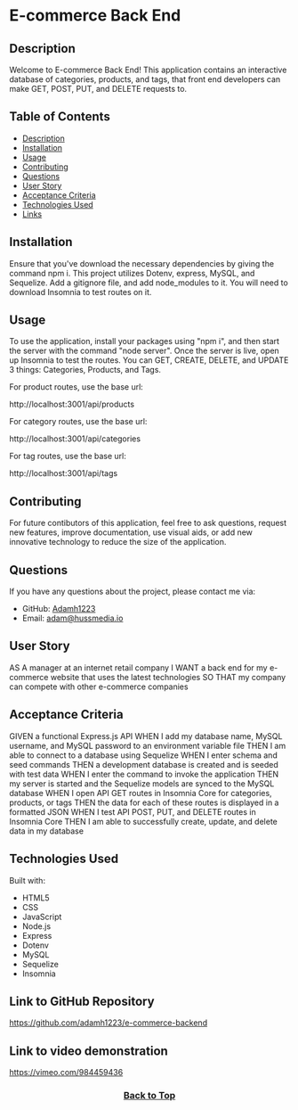 # E-commerce Back End

## Description

Welcome to E-commerce Back End! This application contains an interactive database of categories, products, and tags, that front end developers can make GET, POST, PUT, and DELETE requests to.

## Table of Contents

- [Description](#description)
- [Installation](#installation)
- [Usage](#usage)
- [Contributing](#contributing)
- [Questions](#questions)
- [User Story](#user-story)
- [Acceptance Criteria](#acceptance-criteria)
- [Technologies Used](#technologies-used)
- [Links](#link-to-github-repository)

## Installation

Ensure that you've download the necessary dependencies by giving the command npm i. This project utilizes Dotenv, express, MySQL, and Sequelize. Add a gitignore file, and add node_modules to it. You will need to download Insomnia to test routes on it.

## Usage

To use the application, install your packages using "npm i", and then start the server with the command "node server". Once the server is live, open up Insomnia to test the routes. You can GET, CREATE, DELETE, and UPDATE 3 things: Categories, Products, and Tags.

For product routes, use the base url:

http://localhost:3001/api/products

For category routes, use the base url:

http://localhost:3001/api/categories

For tag routes, use the base url:

http://localhost:3001/api/tags

## Contributing

For future contibutors of this application, feel free to ask questions, request new features, improve documentation, use visual aids, or add new innovative technology to reduce the size of the application.

## Questions

If you have any questions about the project, please contact me via:

- GitHub: [Adamh1223](https://github.com/Adamh1223)
- Email: [adam@hussmedia.io](mailto:adam@hussmedia.io)

## User Story

AS A manager at an internet retail company
I WANT a back end for my e-commerce website that uses the latest technologies
SO THAT my company can compete with other e-commerce companies

## Acceptance Criteria

GIVEN a functional Express.js API
WHEN I add my database name, MySQL username, and MySQL password to an environment variable file
THEN I am able to connect to a database using Sequelize
WHEN I enter schema and seed commands
THEN a development database is created and is seeded with test data
WHEN I enter the command to invoke the application
THEN my server is started and the Sequelize models are synced to the MySQL database
WHEN I open API GET routes in Insomnia Core for categories, products, or tags
THEN the data for each of these routes is displayed in a formatted JSON
WHEN I test API POST, PUT, and DELETE routes in Insomnia Core
THEN I am able to successfully create, update, and delete data in my database

## Technologies Used

Built with:

- HTML5
- CSS
- JavaScript
- Node.js
- Express
- Dotenv
- MySQL
- Sequelize
- Insomnia

## Link to GitHub Repository

https://github.com/adamh1223/e-commerce-backend

## Link to video demonstration

https://vimeo.com/984459436

### <p align="center">[Back to Top](#e-commerce-back-end)</p>

